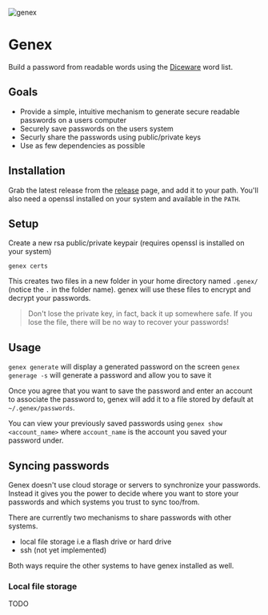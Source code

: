 
![genex](https://user-images.githubusercontent.com/42816/132131966-027141db-2d3e-4971-986e-0098c4d83543.png)


# Genex

Build a password from readable words using the [Diceware](http://world.std.com/~reinhold/diceware.html) word list.

## Goals
* Provide a simple, intuitive mechanism to generate secure readable passwords on a users computer
* Securely save passwords on the users system
* Securly share the passwords using public/private keys
* Use as few dependencies as possible

## Installation

Grab the latest release from the [release](https://github.com/silbermm/genex/releases) page, and add it to your path.
You'll also need a openssl installed on your system and available in the `PATH`.

## Setup

Create a new rsa public/private keypair (requires openssl is installed on your system)

```
genex certs
```

This creates two  files in a new folder in your home directory named `.genex/` (notice the `.` in the folder name). genex will use these files to encrypt and decrypt your passwords.

> Don't lose the private key, in fact, back it up somewhere safe. If you lose the file, there will be no way to recover your passwords!

## Usage

`genex generate` will display a generated password on the screen
`genex generage -s` will generate a password and allow you to save it

Once you agree that you want to save the password and enter an account to associate the password to, genex will add it to a file stored by default at `~/.genex/passwords`.

You can view your previously saved passwords using `genex show <account_name>` where `account_name` is the account you saved your password under.

## Syncing passwords

Genex doesn't use cloud storage or servers to synchronize your passwords. Instead it gives you the power to decide where you want to store your passwords and which systems you trust to sync too/from.

There are currently two mechanisms to share passwords with other systems.
  * local file storage i.e a flash drive or hard drive
  * ssh (not yet implemented)

Both ways require the other systems to have genex installed as well.

### Local file storage

TODO
